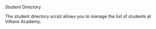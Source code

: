 Student Directory

The student directory script allows you to manage the list of students at Villians Academy.
